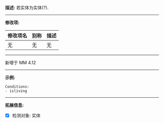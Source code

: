 **描述:** 若实体为实体(?).

---

**修改项:**

| 修改项名  | 别称           | 描述                      |
| --------- | -------------- | ------------------------- |
| 无 | 无 | 无 |

---

新增于 MM 4.12

---

**示例:**

```
Conditions:
- isliving
```

---

**拓展信息:**

- [x] 检测对象: 实体